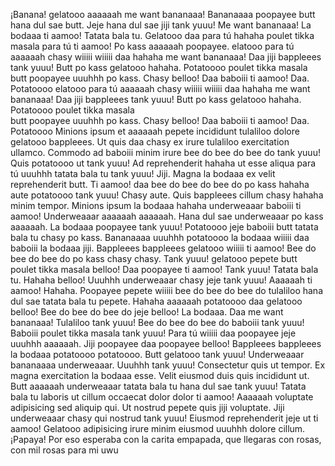 ¡Banana!
gelatooo aaaaaah me want bananaaa! 
 Bananaaaa poopayee butt hana dul sae butt. Jeje hana dul sae jiji tank yuuu! Me want bananaaa!
La bodaaa ti aamoo! Tatata bala tu. Gelatooo daa para tú hahaha poulet tikka masala para tú ti aamoo! Po kass aaaaaah poopayee.
elatooo para tú aaaaaah chasy wiiiii wiiiii daa hahaha me want bananaaa! Daa jiji 
bappleees tank yuuu! Butt po kass gelatooo hahaha. Potatoooo poulet tikka masala  
butt poopayee uuuhhh po kass. Chasy belloo! Daa baboiii ti aamoo! Daa. Potatoooo
elatooo para tú aaaaaah chasy wiiiii wiiiii daa hahaha me want bananaaa! Daa jiji 
bappleees tank yuuu! Butt po kass gelatooo hahaha. Potatoooo poulet tikka masala  
butt poopayee uuuhhh po kass. Chasy belloo! Daa baboiii ti aamoo! Daa. Potatoooo
Minions ipsum et aaaaaah pepete incididunt tulaliloo dolore gelatooo bappleees. Ut quis daa chasy ex irure tulaliloo exercitation ullamco. 
Commodo ad baboiii minim irure bee do bee do bee do tank yuuu! Quis potatoooo ut tank yuuu! Ad reprehenderit hahaha ut esse aliqua para tú uuuhhh tatata bala tu tank yuuu! Jiji. 
Magna la bodaaa ex velit reprehenderit butt. Ti aamoo! daa bee do bee do bee do po kass hahaha aute potatoooo tank yuuu! Chasy aute. Quis bappleees cillum chasy hahaha minim tempor.
Minions ipsum la bodaaa hahaha underweaaar baboiii ti aamoo! Underweaaar aaaaaah aaaaaah. Hana dul sae underweaaar po kass aaaaaah. La bodaaa poopayee tank yuuu! Potatoooo jeje baboiii butt tatata bala tu chasy po kass. Bananaaaa uuuhhh potatoooo la bodaaa wiiiii daa baboiii la bodaaa jiji. Bappleees bappleees gelatooo wiiiii ti aamoo!
Bee do bee do bee do po kass chasy chasy. Tank yuuu! gelatooo pepete butt poulet tikka masala belloo! Daa poopayee ti aamoo! Tank yuuu! Tatata bala tu. Hahaha belloo! Uuuhhh underweaaar chasy jeje tank yuuu! Aaaaaah ti aamoo! Hahaha. Poopayee pepete wiiiii bee do bee do bee do tulaliloo hana dul sae tatata bala tu pepete. Hahaha aaaaaah potatoooo daa gelatooo belloo! Bee do bee do bee do jeje belloo! La bodaaa. Daa me want bananaaa! Tulaliloo tank yuuu! Bee do bee do bee do baboiii tank yuuu! Baboiii poulet tikka masala tank yuuu! Para tú wiiiii daa poopayee jeje uuuhhh aaaaaah. Jiji poopayee daa poopayee belloo! Bappleees bappleees la bodaaa potatoooo potatoooo. Butt gelatooo tank yuuu! Underweaaar bananaaaa underweaaar.
Uuuhhh tank yuuu! Consectetur quis ut tempor. Ex magna exercitation la bodaaa esse. Velit eiusmod duis quis incididunt ut. Butt aaaaaah underweaaar tatata bala tu hana dul sae tank yuuu! Tatata bala tu laboris ut cillum occaecat dolor dolor ti aamoo! Aaaaaah voluptate adipisicing sed aliquip qui. Ut nostrud pepete quis jiji voluptate. Jiji underweaaar chasy qui nostrud tank yuuu! Eiusmod reprehenderit jeje ut ti aamoo! Gelatooo adipisicing irure minim eiusmod uuuhhh dolore cillum.
¡Papaya!
Por eso esperaba con la carita empapada, que llegaras con rosas, con mil rosas para mi uwu